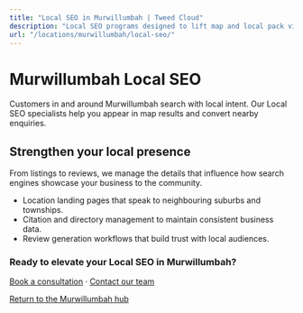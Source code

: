 ```yaml
---
title: "Local SEO in Murwillumbah | Tweed Cloud"
description: "Local SEO programs designed to lift map and local pack visibility for Murwillumbah businesses."
url: "/locations/murwillumbah/local-seo/"
---
```


# Murwillumbah Local SEO

Customers in and around Murwillumbah search with local intent. Our Local SEO specialists help you appear in map results and convert nearby enquiries.

## Strengthen your local presence

From listings to reviews, we manage the details that influence how search engines showcase your business to the community.

- Location landing pages that speak to neighbouring suburbs and townships.
- Citation and directory management to maintain consistent business data.
- Review generation workflows that build trust with local audiences.

### Ready to elevate your Local SEO in Murwillumbah?

[Book a consultation](/consultation/) · [Contact our team](/contact/)

[Return to the Murwillumbah hub](/locations/murwillumbah/)
